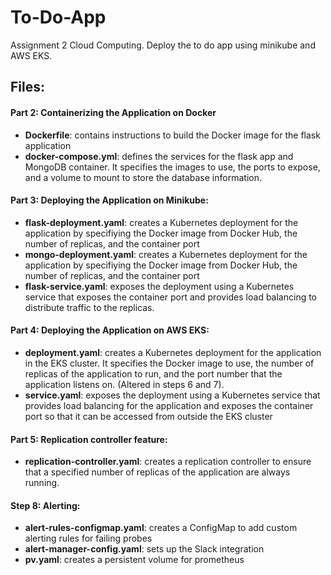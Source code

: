 # To-Do-App
Assignment 2 Cloud Computing.  Deploy the to do app using minikube and AWS EKS.

## Files:
#### Part 2: Containerizing the Application on Docker
- **Dockerfile**: contains instructions to build the Docker image for the flask application
- **docker-compose.yml**: defines the services for the flask app and MongoDB container. It specifies the images to use, the ports to expose, and a volume to mount to
 store the database information.

#### Part 3: Deploying the Application on Minikube:
- **flask-deployment.yaml**: creates a Kubernetes deployment for the application by specifiying the Docker image from Docker Hub, the number of replicas, and the
 container port
- **mongo-deployment.yaml**: creates a Kubernetes deployment for the application by specifiying the Docker image from Docker Hub, the number of replicas, and the
 container port
- **flask-service.yaml**: exposes the deployment using a Kubernetes service that exposes the container port and provides load balancing to distribute traffic to the
 replicas.

#### Part 4: Deploying the Application on AWS EKS:
- **deployment.yaml**: creates a Kubernetes deployment for the application in the EKS cluster. It specifies the Docker image to use, the number of replicas of
 the application to run, and the port number that the application listens on. (Altered in steps 6 and 7).
- **service.yaml**: exposes the deployment using a Kubernetes service that provides load balancing for the application and exposes the container port so
 that it can be accessed from outside the EKS cluster

#### Part 5: Replication controller feature:
- **replication-controller.yaml**: creates a replication controller to ensure that a specified number of replicas of the application are always running.

#### Step 8: Alerting:
- **alert-rules-configmap.yaml**: creates a ConfigMap to add custom alerting rules for failing probes
- **alert-manager-config.yaml**: sets up the Slack integration
- **pv.yaml**: creates a persistent volume for prometheus


